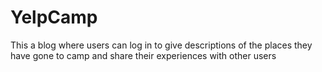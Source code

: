 # YelpCamp

This a blog where users can log in to give descriptions of the places they have gone to camp and share their experiences with other users
